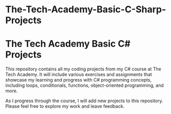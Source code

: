 # The-Tech-Academy-Basic-C-Sharp-Projects

# The Tech Academy Basic C# Projects

This repository contains all my coding projects from my C# course at The Tech Academy. It will include various exercises and assignments that showcase my learning and progress with C# programming concepts, including loops, conditionals, functions, object-oriented programming, and more.

As I progress through the course, I will add new projects to this repository. Please feel free to explore my work and leave feedback.
